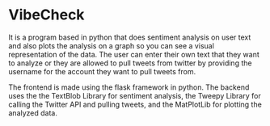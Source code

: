 # VibeCheck
It is a program based in python that does sentiment analysis on user text and also plots the analysis on a graph so you can see a visual representation of the data.
The user can enter their own text that they want to analyze or they are allowed to pull tweets from twitter by providing the username for the account they want to pull tweets from.

The frontend is made using the flask framework in python.
The backend uses the the TextBlob Library for sentiment analysis, the Tweepy Library for calling the Twitter API and pulling tweets, and the MatPlotLib for plotting the analyzed data.  
